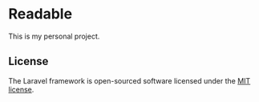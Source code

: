 # Readable

This is my personal project.

## License

The Laravel framework is open-sourced software licensed under the [MIT license](http://opensource.org/licenses/MIT).
